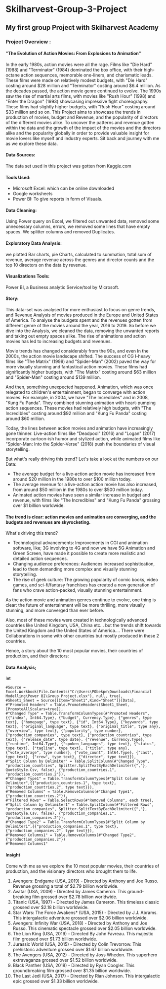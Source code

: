 # Skilharvest-Group-3-Project
## My first group Project with Skilharvest Academy
### Project Overview : 
#### "The Evolution of Action Movies: From Explosions to Animation"

In the early 1980s, action movies were all the rage. Films like "Die Hard" (1988) and "Terminator" (1984) dominated the box office, with their high-octane action sequences, memorable one-liners, and charismatic leads. These films were made on relatively modest budgets, with "Die Hard" costing around $28 million and "Terminator" costing around $6.4 million.
As the decades passed, the action movie genre continued to evolve. The 1990s saw the rise of martial arts films, with movies like "Rush Hour" (1998) and "Enter the Dragon" (1993) showcasing impressive fight choreography. These films had slightly higher budgets, with "Rush Hour" costing around $33 million and so on.
This Project aims to showcase the trends in production of movies, budget and Revenue, and the popularity of directors of the different movies alike. To uncover the patterns and revenue gotten within the data and the growth of the impact of the movies and the directors alike and the popularity globally in order to provide valuable insight for movie lovers like myself and industry experts. Sit back and journey with me as we explore these data.

#### Data Sources: 
The data set used in this project was gotten from Kaggle.com

#### Tools Used: 
- Microsoft Excel:  which can be online downloaded
- Google worksheets
- Power BI: To give reports in form of Visuals.

#### Data Cleaning:
Using Power query on Excel, we filtered out unwanted data, removed some unnecessary columns, errors, we removed some lines that have empty spaces. We splitter columns and removed Duplicates.

#### Exploratory Data Analysis: 
we plotted Bar charts, pie Charts, calculated to summation, total sum of revenue, average revenue across the genres and director counts and the top 10 directors on the data by revenue.

#### Visualizations Tools: 
Power BI, a  Business analytic Service/tool by Microsoft. 

#### Story:

This data-set was analysed for more enthusiast to focus on genre trends, and Revenue Analysis of movies produced in the Europe and United States of America. To analyse the budgets spent and the revenues gotten from different genre of the movies around the year, 2016 to 2019. So before we dive into the Analysis,  we cleaned the data, removing the unwanted reports and taking out empty spaces alike. The rise of animations and action movies has led to increasing budgets and revenues. 

Movie trends has changed considerably from the 90s, and even In the 2000s, the action movie landscape shifted. The success of CG I-heavy films like "The Matrix" (1999) and "Spider-Man" (2002) paved the way for more visually stunning and fantastical action movies. These films had significantly higher budgets, with "The Matrix" costing around $63 million and "Spider-Man" costing around $139 million.

And then, something unexpected happened. Animation, which was once relegated to children's entertainment, began to converge with action movies. For example,  in 2004, we have "The Incredibles"  and in 2008,  "Kung Fu Panda". They  combined stunning animation with heart-pumping action sequences. These movies had relatively high budgets, with "The Incredibles" costing around $92 million and "Kung Fu Panda" costing around $60 million.

Today, the lines between action movies and animation have increasingly gone thinner. Live-action films like "Deadpool" (2016) and "Logan" (2017) incorporate cartoon-ish humor and stylized action, while animated films like "Spider-Man: Into the Spider-Verse" (2018) push the boundaries of visual storytelling. 

But what's really driving this trend? Let's take a look at the numbers on our Data:
- The average budget for a live-action action movie has increased from around $20 million in the 1980s to over $100 million today.
- The average revenue for a live-action action movie has also increased, from around $50 million in the 1980s to over $500 million today. 
- Animated action movies have seen a similar increase in budget and revenue, with films like "The Incredibles" and "Kung Fu Panda" grossing over $1 billion worldwide.

#### The trend is clear: action movies and animation are converging, and the budgets and revenues are skyrocketing.

What's driving this trend? 

- Technological advancements: Improvements in CGI and animation software, like; 3G involving to 4G and now we have 5G Animation and Green Screen, have made it possible to create more realistic and detailed action sequences.
-  Changing audience preferences: Audiences increased sophistication, lead to them demanding more complex and visually stunning storytelling.
-  The rise of geek culture: The growing popularity of comic books, video games, and sci-fi/fantasy franchises has created a new generation of fans who crave action-packed, visually stunning entertainment.
   
As the action movie and animation genres continue to evolve, one thing is clear: the future of entertainment will be more thrilling, more visually stunning, and more converged than ever before.
 
Also, most of these movies were created in technologically advanced countries like United Kingdom, USA, China etc... but the trends shift towards the  United Kingdom and the United States of America.... There were Collaborations in some with other countries but mostly produced in these 2 countries. 

Hence, a story about the 10 most popular movies, their countries of production, and their directors:

#### Data Analysis; 
 let
 
    #Source = Excel.Workbook(File.Contents("C:\Users\PObekpe\Downloads\Financial Modelling\Power BI\Group Project.xlsx"), null, true),
    #Sheet1_Sheet = Source{[Item="Sheet1",Kind="Sheet"]}[Data],
    #"Promoted Headers" = Table.PromoteHeaders(Sheet1_Sheet, [PromoteAllScalars=true]),
    #"Changed Type" = Table.TransformColumnTypes(#"Promoted Headers",{{"index", Int64.Type}, {"budget", Currency.Type}, {"genres", type text}, {"homepage", type text}, {"id", Int64.Type}, {"keywords", type text}, {"original_language", type text}, {"original_title", type any}, {"overview", type text}, {"popularity", type number}, {"production_companies", type text}, {"production_countries", type text}, {"release_date", type date}, {"revenue", Currency.Type}, {"runtime", Int64.Type}, {"spoken_languages", type text}, {"status", type text}, {"tagline", type text}, {"title", type any}, {"vote_average", type number}, {"vote_count", Int64.Type}, {"cast", type text}, {"crew", type text}, {"director", type text}}),
    #"Split Column by Delimiter" = Table.SplitColumn(#"Changed Type", "production_countries", Splitter.SplitTextByEachDelimiter({","}, QuoteStyle.Csv, false), {"production_countries.1", "production_countries.2"}),
    #"Changed Type1" = Table.TransformColumnTypes(#"Split Column by Delimiter",{{"production_countries.1", type text}, {"production_countries.2", type text}}),
    #"Removed Columns" = Table.RemoveColumns(#"Changed Type1",{"production_countries.2"}),
    #"Filtered Rows" = Table.SelectRows(#"Removed Columns", each true),
    #"Split Column by Delimiter1" = Table.SplitColumn(#"Filtered Rows", "production_companies", Splitter.SplitTextByEachDelimiter({","}, QuoteStyle.Csv, false), {"production_companies.1", "production_companies.2"}),
    #"Changed Type2" = Table.TransformColumnTypes(#"Split Column by Delimiter1",{{"production_companies.1", type text}, {"production_companies.2", type text}}),
    #"Removed Columns1" = Table.RemoveColumns(#"Changed Type2",{"production_companies.2"})
    #"Removed Columns1"
    
#### Insight
 Come with me as we explore the 10 most popular movies, their countries of production, and the visionary directors who brought them to life.
1. Avengers: Endgame (USA, 2019) - Directed by Anthony and Joe Russo. Revenue grossing a total of $2.79 billion worldwide.
2. Avatar (USA, 2009) - Directed by James Cameron. This ground-breaking film grossed over $2.78 billion worldwide.
3. Titanic (USA, 1997) - Directed by James Cameron. This timeless classic grossed over $2.18 billion worldwide.
4. Star Wars: The Force Awakens* (USA, 2015) - Directed by J.J. Abrams. This intergalactic adventure grossed over $2.06 billion worldwide.
5. Avengers: Infinity War (USA, 2018) - Directed by Anthony and Joe Russo. This cinematic spectacle grossed over $2.05 billion worldwide.
6. The Lion King (USA, 2019) - Directed By John Favreau. This majestic film grossed over $1.73 billion worldwide.
7. Jurassic World (USA, 2015) - Directed by Colin Trevorrow. This prehistoric adventure grossed over $1.67 billion worldwide.
8. The Avengers (USA, 2012) - Directed by Joss Whedon. This superhero extravaganza grossed over $1.52 billion worldwide.
9. Black Panther (USA, 2018) - Directed by Ryan Coogler. This groundbreaking film grossed over $1.35 billion worldwide.
10. The Last Jedi (USA, 2017) - Directed by Rian Johnson. This intergalactic epic grossed over $1.33 billion worldwide.

